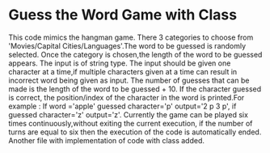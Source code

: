 # Guess the Word Game with Class
This code mimics the hangman game. There 3 categories to choose from 'Movies/Capital Cities/Languages'.The word to be guessed is randomly selected. Once the category is chosen,the length of the word to be guessed appears. The input is of string type. The input should be given one character at a time,if multiple characters given at a time can result in incorrect word being given as input. The number of guesses that can be made is the length of the word to be guessed + 10. If the character guessed is correct, the position/index of the character in the word is printed.For example : If word ='apple' guessed character='p' output='2 p 3 p', if guessed character='z' output='z'. Currently the game can be played six times continuously,without exiting the current execution, if the number of turns are equal to six then the execution of the code is automatically ended. Another file with implementation of code with class added.
